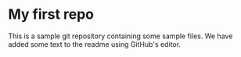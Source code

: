 # My first repo

This is a sample git repository containing some sample files. We have added some text to the readme using GitHub's editor.
